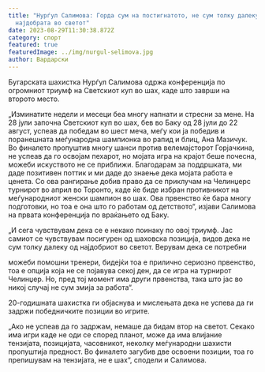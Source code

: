 ```yaml
---
title: "Нурѓул Салимова: Горда сум на постигнатото, не сум толку далеку од
  најдобрата во светот"
date: 2023-08-29T11:30:38.872Z
category: спорт
featured: true
featuredImage: ../img/nurgul-selimova.jpg
author: Вардарски
---
```

Бугарската шахистка Нурѓул Салимова одржа конференција по огромниот триумф на Светскиот куп во шах, каде што заврши на второто место.

„Изминатите недели и месеци беа многу напнати и стресни за мене. На 28 јули започна Светскиот куп во шах, бев во Баку од 28 јули до 22 август, успеав да победам во шест меча, меѓу кои ја победив и поранешната меѓународна шампионка во рапид и блиц, Ана Мазичук. Во финалето пропуштив многу шанси против велемајсторот Горјачкина, не успеав да го освојам пехарот, но мојата игра на крајот беше почесна, можеби искуството не се приближи. Благодарам за поддршката, ми даде позитивен поттик и ми даде до знаење дека мојата работа е ценета. Со ова рангирање добив право да се приклучам на Челинџерс турнирот во април во Торонто, каде ќе биде избран противникот на меѓународниот женски шампион во шах. Ова првенство ќе бара многу подготовки, но тоа е она што го работам од детството“, изјави Салимова на првата конференција по враќањето од Баку.

„И сега чувствувам дека се е некако поинаку по овој триумф. Јас самиот се чувствувам посигурен од шаховска позиција, видов дека не сум толку далеку од најдобриот во светот. Верувам дека се потребни

можеби помошни тренери, бидејќи тоа е прилично сериозно првенство, тоа е опција која не се појавува секој ден, да се игра на турнирот Челинџер. Но, пред тој момент има други првенства, така што јас во никој случај не сум змија за работа“.

20-годишната шахистка ги објаснува и мислењата дека не успева да ги задржи победничките позиции во игрите.

„Ако не успеав да го задржам, немаше да бидам втор на светот. Секако има игри каде не оди се според планот, може да има влијание тензијата, позицијата, часовникот, неколку меѓународни шахисти пропуштија предност. Во финалето загубив две освоени позиции, тоа го препишувам на тензијата, не е шах“, сподели и Салимова.